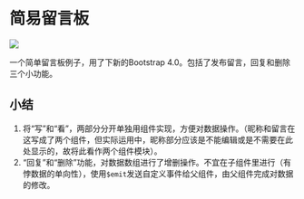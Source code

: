 # 简易留言板

![](https://ws1.sinaimg.cn/large/82d73c4bgy1fpg187dizhj20wf0b3q3j.jpg)

一个简单留言板例子，用了下新的Bootstrap 4.0。包括了发布留言，回复和删除三个小功能。

## 小结
1. 将“写”和“看”，两部分分开单独用组件实现，方便对数据操作。（昵称和留言在这写成了两个组件，但实际运用中，昵称部分应该是不能编辑或是不需要在此处显示的，故将此看作两个组件模块）。
2. “回复”和“删除”功能，对数据数组进行了增删操作。不宜在子组件里进行（有悖数据的单向性），使用`$emit`发送自定义事件给父组件，由父组件完成对数据的修改。